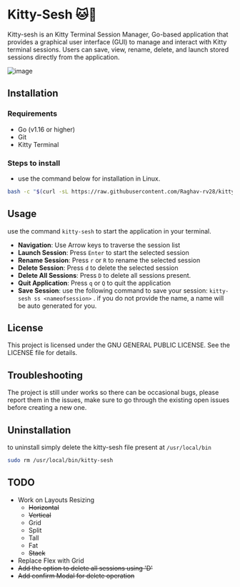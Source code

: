# Kitty-Sesh 🐱🚬

Kitty-sesh is an Kitty Terminal Session Manager, Go-based application that provides a graphical user interface (GUI) to manage and interact with Kitty terminal sessions. Users can save, view, rename, delete, and launch stored sessions directly from the application.

![image](https://github.com/Raghav-rv28/kitty-sesh/assets/62635473/70ae0a80-85b9-427b-9444-950cf7eafe0e)

## Installation

### Requirements

- Go (v1.16 or higher)
- Git
- Kitty Terminal

### Steps to install

- use the command below for installation in Linux.

```sh
bash -c "$(curl -sL https://raw.githubusercontent.com/Raghav-rv28/kitty-sesh/main/install.sh)"
```

## Usage

use the command `kitty-sesh` to start the application in your terminal.

- **Navigation**: Use Arrow keys to traverse the session list
- **Launch Session**: Press `Enter` to start the selected session
- **Rename Session**: Press `r` or `R` to rename the selected session
- **Delete Session**: Press `d` to delete the selected session
- **Delete All Sessions**: Press `D` to delete all sessions present.
- **Quit Application**: Press `q` or `Q` to quit the application
- **Save Session**: use the following command to save your session: `kitty-sesh ss <nameofsession>` . if you do not provide the name, a name will be auto generated for you.

## License

This project is licensed under the GNU GENERAL PUBLIC LICENSE. See the LICENSE file for details.

## Troubleshooting

The project is still under works so there can be occasional bugs, please report them in the issues, make sure to go through the existing open issues before creating a new one.

## Uninstallation

to uninstall simply delete the kitty-sesh file present at `/usr/local/bin`

```sh
sudo rm /usr/local/bin/kitty-sesh
```
## TODO

- Work on Layouts Resizing
  - ~~Horizontal~~
  - ~~Vertical~~
  - Grid
  - Split
  - Tall
  - Fat
  - ~~Stack~~
- Replace Flex with Grid
- ~~Add the option to delete all sessions using 'D'~~
- ~~Add confirm Modal for delete operation~~
